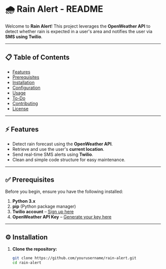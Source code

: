 # 🌧️ Rain Alert - README

Welcome to **Rain Alert**! This project leverages the **OpenWeather API** to detect whether rain is expected in a user's area and notifies the user via **SMS using Twilio**.

---

## 📋 Table of Contents  
- [Features](#features)  
- [Prerequisites](#prerequisites)  
- [Installation](#installation)  
- [Configuration](#configuration)  
- [Usage](#usage)  
- [To-Do](#to-do)  
- [Contributing](#contributing)  
- [License](#license)

---

## ⚡ Features  
- Detect rain forecast using the **OpenWeather API**.  
- Retrieve and use the user's **current location**.  
- Send real-time SMS alerts using **Twilio**.  
- Clean and simple code structure for easy maintenance.

---

## ✅ Prerequisites  
Before you begin, ensure you have the following installed:

1. **Python 3.x**  
2. **pip** (Python package manager)  
3. **Twilio account** – [Sign up here](https://www.twilio.com/try-twilio)  
4. **OpenWeather API Key** – [Generate your key here](https://openweathermap.org/api)

---

## ⚙️ Installation  

1. **Clone the repository:**  
   ```bash
   git clone https://github.com/yourusername/rain-alert.git
   cd rain-alert
